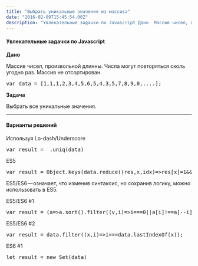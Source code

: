 ```yaml
---
title: "Выбрать уникальные значения из массива"
date: "2016-02-09T15:45:54.00Z"
description: "Увлекательные задачки по Javascript Дано  Массив чисел, произвольной длинны. Числа могут повторяться сколь угодно раз. Массив не"
---
```


<!--kg-card-begin: html--><h4>Увлекательные задачки по Javascript</h4>
<p><strong>Дано</strong></p>
<p>Массив чисел, произвольной длинны. Числа могут повторяться сколь угодно раз. Массив не отсортирован.</p>
<pre>var data = [1,1,1,2,3,4,5,6,5,4,3,5,7,8,9,0,....];</pre>
<p><strong>Задача</strong></p>
<p>Выбрать все уникальные значения.</p>
<hr>
<h4>Варианты решений</h4>
<p>Используя Lo-dash/Underscore</p>
<pre>var result = _.uniq(data)</pre>
<p>ES5</p>
<pre>var result = Object.keys(data.reduce((res,x,idx)=&gt;res[x]=1&amp;&amp;res,{})).map(x=&gt;Number(x))</pre>
<p>ES5/ES6 — означает, что изменив синтаксис, но сохранив логику, можно использовать в ES5.</p>
<p>ES5/ES6 #1</p>
<pre>var result = (a=&gt;a.sort().filter((v,i)=&gt;i===0||a[i]!==a[--i]))(data);</pre>
<p>ES5/ES6 #2</p>
<pre>var result = data.filter((x,i)=&gt;i===data.lastIndexOf(x));</pre>
<p>ES6 #1</p>
<pre>let result = new Set(data)</pre>
<!--kg-card-end: html-->

